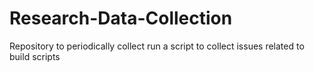 # Research-Data-Collection
Repository to periodically collect run a script to collect issues related to build scripts
